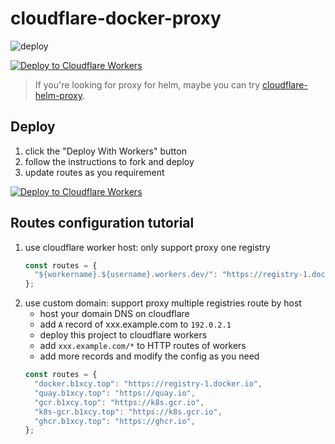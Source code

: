 # cloudflare-docker-proxy

![deploy](https://github.com/ciiiii/cloudflare-docker-proxy/actions/workflows/deploy.yaml/badge.svg)

[![Deploy to Cloudflare Workers](https://deploy.workers.cloudflare.com/button)](https://deploy.workers.cloudflare.com/?url=https://github.com/b1xcy/cloudflare-docker-proxy)

> If you're looking for proxy for helm, maybe you can try [cloudflare-helm-proxy](https://github.com/b1xcy/cloudflare-helm-proxy).

## Deploy

1. click the "Deploy With Workers" button
2. follow the instructions to fork and deploy
3. update routes as you requirement

[![Deploy to Cloudflare Workers](https://deploy.workers.cloudflare.com/button)](https://deploy.workers.cloudflare.com/?url=https://github.com/b1xcy/cloudflare-docker-proxy)

## Routes configuration tutorial

1. use cloudflare worker host: only support proxy one registry
   ```javascript
   const routes = {
     "${workername}.${username}.workers.dev/": "https://registry-1.docker.io",
   };
   ```
2. use custom domain: support proxy multiple registries route by host
   - host your domain DNS on cloudflare
   - add `A` record of xxx.example.com to `192.0.2.1`
   - deploy this project to cloudflare workers
   - add `xxx.example.com/*` to HTTP routes of workers
   - add more records and modify the config as you need
   ```javascript
   const routes = {
     "docker.b1xcy.top": "https://registry-1.docker.io",
     "quay.b1xcy.top": "https://quay.io",
     "gcr.b1xcy.top": "https://k8s.gcr.io",
     "k8s-gcr.b1xcy.top": "https://k8s.gcr.io",
     "ghcr.b1xcy.top": "https://ghcr.io",
   };
   ```

